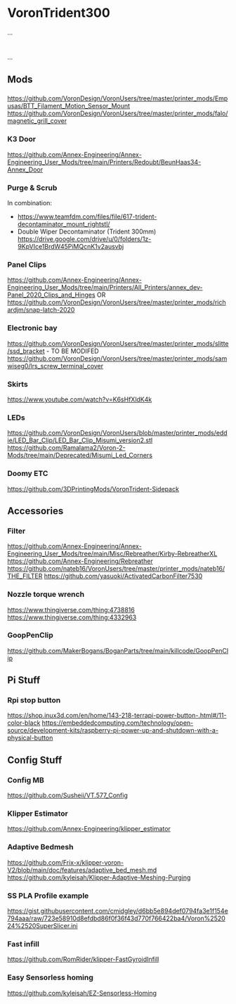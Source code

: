 # VoronTrident300
...
# 
...
## Mods


###

https://github.com/VoronDesign/VoronUsers/tree/master/printer_mods/Empusas/BTT_Filament_Motion_Sensor_Mount
https://github.com/VoronDesign/VoronUsers/tree/master/printer_mods/falo/magnetic_grill_cover

### K3 Door
https://github.com/Annex-Engineering/Annex-Engineering_User_Mods/tree/main/Printers/Redoubt/BeunHaas34-Annex_Door

### Purge & Scrub
In combination:
- https://www.teamfdm.com/files/file/617-trident-decontaminator_mount_rightstl/
- Double Wiper Decontaminator (Trident 300mm) https://drive.google.com/drive/u/0/folders/1z-9KpVIce1BrdW45PiMQcnK1v2ausvbj

### Panel Clips
https://github.com/Annex-Engineering/Annex-Engineering_User_Mods/tree/main/Printers/All_Printers/annex_dev-Panel_2020_Clips_and_Hinges
OR 
https://github.com/VoronDesign/VoronUsers/tree/master/printer_mods/richardjm/snap-latch-2020

### Electronic bay
https://github.com/VoronDesign/VoronUsers/tree/master/printer_mods/slitte/ssd_bracket - TO BE MODIFED
https://github.com/VoronDesign/VoronUsers/tree/master/printer_mods/samwiseg0/lrs_screw_terminal_cover

### Skirts
https://www.youtube.com/watch?v=K6sHfXldK4k

### LEDs
https://github.com/VoronDesign/VoronUsers/blob/master/printer_mods/eddie/LED_Bar_Clip/LED_Bar_Clip_Misumi_version2.stl
https://github.com/Ramalama2/Voron-2-Mods/tree/main/Deprecated/Misumi_Led_Corners

### Doomy ETC
https://github.com/3DPrintingMods/VoronTrident-Sidepack


## Accessories

### Filter
https://github.com/Annex-Engineering/Annex-Engineering_User_Mods/tree/main/Misc/Rebreather/Kirby-RebreatherXL
https://github.com/Annex-Engineering/Rebreather
https://github.com/nateb16/VoronUsers/tree/master/printer_mods/nateb16/THE_FILTER
https://github.com/yasuoki/ActivatedCarbonFilter7530

### Nozzle torque wrench
https://www.thingiverse.com/thing:4738816
https://www.thingiverse.com/thing:4332963

### GoopPenClip
https://github.com/MakerBogans/BoganParts/tree/main/killcode/GoopPenClip



## Pi Stuff

### Rpi stop button
https://shop.inux3d.com/en/home/143-218-terrapi-power-button-.html#/11-color-black
https://embeddedcomputing.com/technology/open-source/development-kits/raspberry-pi-power-up-and-shutdown-with-a-physical-button

## Config Stuff

### Config MB
https://github.com/Susheii/VT.577_Config

### Klipper Estimator
https://github.com/Annex-Engineering/klipper_estimator

### Adaptive Bedmesh
https://github.com/Frix-x/klipper-voron-V2/blob/main/doc/features/adaptive_bed_mesh.md
https://github.com/kyleisah/Klipper-Adaptive-Meshing-Purging

### SS PLA Profile example
https://gist.githubusercontent.com/cmidgley/d6bb5e894def0794fa3e1f154e794aaa/raw/723e58910d8efdbd86f0f36f43d770f766422ba4/Voron%252024%2520SuperSlicer.ini

### Fast infill
https://github.com/RomRider/klipper-FastGyroidInfill

### Easy Sensorless homing
https://github.com/kyleisah/EZ-Sensorless-Homing


